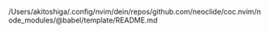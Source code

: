 /Users/akitoshiga/.config/nvim/dein/repos/github.com/neoclide/coc.nvim/node_modules/@babel/template/README.md